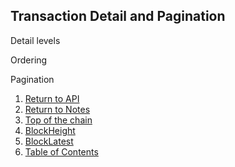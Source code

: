 ## Transaction Detail and Pagination

Detail levels

Ordering

Pagination







1. [Return to API](../../../)
1. [Return to Notes](../)
1. [Top of the chain](../topOfTheChain/)
1. [BlockHeight](../blockHeight/)
1. [BlockLatest](../blockLatest/)
1. [Table of Contents](../../../../)
